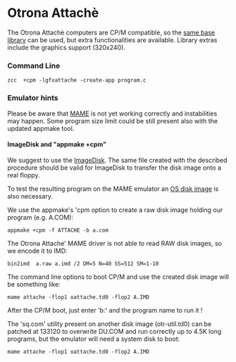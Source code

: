 #  Otrona Attachè

The Otrona Attachè computers are CP/M compatible, so the [same base library](Platform---CPM) can be used, but extra functionalities are available.
Library extras include the graphics support (320x240).


### Command Line

    zcc  +cpm -lgfxattache -create-app program.c




### Emulator hints

Please be aware that [MAME](http://www.mamedev.org/) is not yet working correctly and instabilities may happen.  Some program size limit could be still present also with the updated appmake tool.


#### ImageDisk and "appmake +cpm"

We suggest to use the [ImageDisk](http://www.classiccmp.org/dunfield/img/index.htm).    The same file created with the described procedure should be valid for ImageDisk to transfer the disk image onto a real floppy.

To test the resulting program on the MAME emulator an [OS disk image](http://www.retroarchive.org/maslin/disks/otrona/oattache.td0) is also necessary.


We use the appmake's 'cpm option to create a raw disk image holding our program (e.g. A.COM):

    appmake +cpm -f ATTACHE -b a.com


The Otrona Attache' MAME driver is not able to read RAW disk images, so we encode it to IMD:

    bin2imd  a.raw a.imd /2 DM=5 N=40 SS=512 SM=1-10


The command line options to boot CP/M and use the created disk image will be something like:

    mame attache -flop1 oattache.td0 -flop2 A.IMD


After the CP/M boot, just enter 'b:' and the program name to run it !


The 'sq.com' utility present on another disk image (otr-util.td0) can be patched at 133120 to overwrite DU.COM and run correctly up to 4.5K long programs, but the emulator will need a system disk to boot:

    mame attache -flop1 oattache.td0 -flop2 A.IMD


